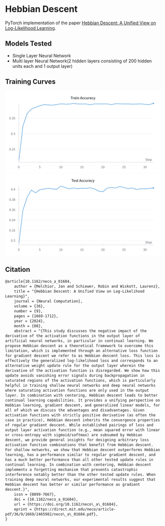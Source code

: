 # Hebbian Descent
PyTorch implementation of the paper <a href="https://direct.mit.edu/neco/article/36/9/1669/124060/Hebbian-Descent-A-Unified-View-on-Log-Likelihood">Hebbian Descent: A Unified View on Log-Likelihood Learning</a>.

## Models Tested
- Single Layer Neural Network
- Multi layer Neural Network(2 hidden layers consisting of 200 hidden units each and 1 output layer)

## Training Curves
![Train Accuracy](Graphs/single_nn_train.png)
![Test Accuracy](Graphs/test_accuracy.png)
## Citation

```
@article{10.1162/neco_a_01684,
    author = {Melchior, Jan and Schiewer, Robin and Wiskott, Laurenz},
    title = "{Hebbian Descent: A Unified View on Log-Likelihood Learning}",
    journal = {Neural Computation},
    volume = {36},
    number = {9},
    pages = {1669-1712},
    year = {2024},
    month = {08},
    abstract = "{This study discusses the negative impact of the derivative of the activation functions in the output layer of artificial neural networks, in particular in continual learning. We propose Hebbian descent as a theoretical framework to overcome this limitation, which is implemented through an alternative loss function for gradient descent we refer to as Hebbian descent loss. This loss is effectively the generalized log-likelihood loss and corresponds to an alternative weight update rule for the output layer wherein the derivative of the activation function is disregarded. We show how this update avoids vanishing error signals during backpropagation in saturated regions of the activation functions, which is particularly helpful in training shallow neural networks and deep neural networks where saturating activation functions are only used in the output layer. In combination with centering, Hebbian descent leads to better continual learning capabilities. It provides a unifying perspective on Hebbian learning, gradient descent, and generalized linear models, for all of which we discuss the advantages and disadvantages. Given activation functions with strictly positive derivative (as often the case in practice), Hebbian descent inherits the convergence properties of regular gradient descent. While established pairings of loss and output layer activation function (e.g., mean squared error with linear or cross-entropy with sigmoid/softmax) are subsumed by Hebbian descent, we provide general insights for designing arbitrary loss activation function combinations that benefit from Hebbian descent. For shallow networks, we show that Hebbian descent outperforms Hebbian learning, has a performance similar to regular gradient descent, and has a much better performance than all other tested update rules in continual learning. In combination with centering, Hebbian descent implements a forgetting mechanism that prevents catastrophic interference notably better than the other tested update rules. When training deep neural networks, our experimental results suggest that Hebbian descent has better or similar performance as gradient descent.}",
    issn = {0899-7667},
    doi = {10.1162/neco_a_01684},
    url = {https://doi.org/10.1162/neco\_a\_01684},
    eprint = {https://direct.mit.edu/neco/article-pdf/36/9/1669/2465982/neco\_a\_01684.pdf},
}
```